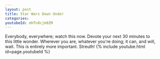 ```yaml
---
layout: post
title: Star Wars Down Under
categories: 
youtubeId: mhTn8cjm9ZM
---
```

Everybody, everywhere; watch this now.
Devote your next 30 minutes to this little wonder.
Wherever you are, whatever you're doing; it can, and will, wait.  This is entirely more important.
Streuth!
{% include youtube.html id=page.youtubeId %}